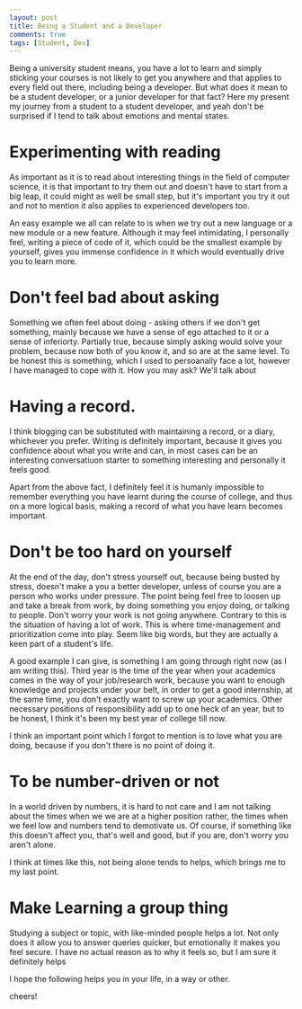```yaml
---
layout: post
title: Being a Student and a Developer
comments: true
tags: [Student, Dev]
---
```


Being a university student means, you have a lot to learn and simply sticking your courses is not likely to get you anywhere and that applies to every field out there, including being a developer. But what does it mean to be a student developer, or a junior developer for that fact? Here my present my journey from a student to a student developer, and yeah don't be surprised if I tend to talk about emotions and mental states.

<h1 class="post-subheading">Experimenting with reading</h1>

As important as it is to read about interesting things in the field of computer science, it is that important to try them out and doesn't have to start from a big leap, it could might as well be small step, but it's important you try it out and not to mention it also applies to experienced developers too. 
<br>

An easy example we all can relate to is when we try out a new language or a new module or a new feature. Although it may feel intimidating, I personally feel, writing a piece of code of it, which could be the smallest example by yourself, gives you immense confidence in it which would eventually drive you to learn more.

<h1 class="post-subheading">Don't feel bad about asking</h1>

Something we often feel about doing - asking others if we don't get something, mainly because we have a sense of ego attached to it or a sense of inferiorty. Partially true, because simply asking would solve your problem, because now both of you know it, and so are at the same level. To be honest this is something, which I used to persoanally face a lot, however I have managed to cope with it. How you may ask? We'll talk about

<h1 class="post-subheading">Having a record.</h1>

I think blogging can be substituted with maintaining a record, or a diary, whichever you prefer. Writing is definitely important, because it gives you confidence about what you write and can, in most cases can be an interesting conversatiuon starter to something interesting and personally it feels good.

Apart from the above fact, I definitely feel it is humanly impossible to remember everything you have learnt during the course of college, and thus on a more logical basis, making a record of what you have learn becomes important.

<h1 class="post-subheading">Don't be too hard on yourself</h1>

At the end of the day, don't stress yourself out, because being busted by stress, doesn't make a you a better developer, unless of course you are a person who works under pressure. The point being feel free to loosen up and take a break from work, by doing something you enjoy doing, or talking to people. Don't worry your work is not going anywhere. Contrary to this is the situation of having a lot of work. This is where time-management and prioritization come into play. Seem like big words, but they are actually a keen part of a student's life. 


A good example I can give, is something I am going through right now (as I am writing this). Third year is the time of the year when your academics comes in the way of your job/research work, because you want to enough knowledge and projects under your belt, in order to get a good internship, at the same time, you don't exactly want to screw up your academics. Other necessary positions of responsibility add up to one heck of an year, but to be honest, I think it's been my best year of college till now. 
<br>

I think an important point which I forgot to mention is to love what you are doing, because if you don't there is no point of doing it.

<h1 class="post-subheading">To be number-driven or not</h1>

In a world driven by numbers, it is hard to not care and I am not talking about the times when we we are at a higher position rather, the times when we feel low and numbers tend to demotivate us. Of course, if something like this doesn't affect you, that's well and good, but if you are, don't worry you aren't alone. 

I think at times like this, not being alone tends to helps, which brings me to my last point.

<h1 class="post-subheading">Make Learning a group thing</h1>

Studying a subject or topic, with like-minded people helps a lot. Not only does it allow you to answer queries quicker, but emotionally it makes you feel secure. I have no actual reason as to why it feels so, but I am sure it definitely helps



I hope the following helps you in your life, in a way or other. 

cheers!




<!-- <div id="disqus_thread"></div>
<script>

/**
*  RECOMMENDED CONFIGURATION VARIABLES: EDIT AND UNCOMMENT THE SECTION BELOW TO INSERT DYNAMIC VALUES FROM YOUR PLATFORM OR CMS.
*  LEARN WHY DEFINING THESE VARIABLES IS IMPORTANT: https://disqus.com/admin/universalcode/#configuration-variables*/
/*
var disqus_config = function () {
this.page.url = PAGE_URL;  // Replace PAGE_URL with your page's canonical URL variable
this.page.identifier = PAGE_IDENTIFIER; // Replace PAGE_IDENTIFIER with your page's unique identifier variable
};
*/
(function() { // DON'T EDIT BELOW THIS LINE
var d = document, s = d.createElement('script');
s.src = 'https://sahitpj-github-io.disqus.com/embed.js';
s.setAttribute('data-timestamp', +new Date());
(d.head || d.body).appendChild(s);
})();
</script>
<noscript>Please enable JavaScript to view the <a href="https://disqus.com/?ref_noscript">comments powered by Disqus.</a></noscript> -->